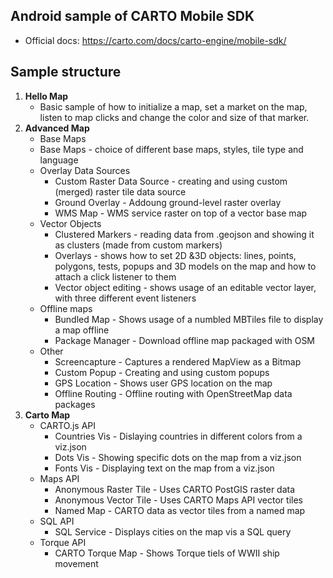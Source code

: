 ## Android sample of CARTO Mobile SDK

* Official docs: https://carto.com/docs/carto-engine/mobile-sdk/

## Sample structure

1. **Hello Map**
    * Basic sample of how to initialize a map, set a market on the map, listen to map clicks and change the color and size of that marker.
2. **Advanced Map**
    * Base Maps
    * Base Maps - choice of different base maps, styles, tile type and language
    * Overlay Data Sources
        * Custom Raster Data Source - creating and using custom (merged) raster tile data source
        * Ground Overlay - Addoung ground-level raster overlay
        * WMS Map - WMS service raster on top of a vector base map
    * Vector Objects
        * Clustered Markers - reading data from .geojson and showing it as clusters (made from custom markers)
        * Overlays - shows how to set 2D &3D objects: lines, points, polygons, tests, popups and 3D models on the map and how to attach a click listener to them
        * Vector object editing - shows usage of an editable vector layer, with three different event listeners
    * Offline maps
        * Bundled Map - Shows usage of a numbled MBTiles file to display a map offline
        * Package Manager - Download offline map packaged with OSM
    *   Other
        *  Screencapture - Captures a rendered MapView as a Bitmap
        *  Custom Popup - Creating and using custom popups
        *  GPS Location - Shows user GPS location on the map
        *  Offline Routing - Offline routing with OpenStreetMap data packages
3. **Carto Map**
    * CARTO.js API
        * Countries Vis - Dislaying countries in different colors from a viz.json
        * Dots Vis - Showing specific dots on the map from a viz.json
        * Fonts Vis - Displaying text on the map from a viz.json
    * Maps API
        * Anonymous Raster Tile - Uses CARTO PostGIS raster data
        * Anonymous Vector Tile - Uses CARTO Maps API vector tiles
        * Named Map - CARTO data as vector tiles from a named map
    * SQL API
        *  SQL Service - Displays cities on the map vis a SQL query
    *  Torque API
        *  CARTO Torque Map - Shows Torque tiels of WWII ship movement

